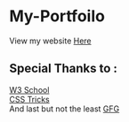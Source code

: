 # My-Portfoilo

View my website [Here](https://soumyadipghorai.github.io/)
## Special Thanks to : 

[W3 School](https://www.w3schools.com/) <br>
[CSS Tricks](https://css-tricks.com/)<br>
And last but not the least [GFG](https://www.geeksforgeeks.org/)